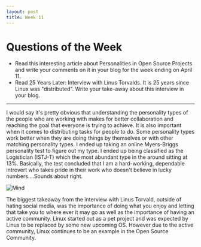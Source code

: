 ```yaml
---
layout: post
title: Week 11
---
```



# Questions of the Week

- Read this interesting article about Personalities in Open Source Projects and write your comments on it in your blog for the week ending on April 11.
- Read 25 Years Later: Interview with Linus Torvalds. It is 25 years since Linux was "distributed". Write your take-away about this interview in your blog.

-----------



I would say it's pretty obvious that understanding the personality types of the people who are working with makes for better collaboration and reaching the goal that everyone is trying to achieve. It is also important when it comes to distributing tasks for people to do. Some personality types work better when they are doing things by themselves or with other matching personality types. I ended up taking an online Myers-Briggs personality test to figure out my type. I ended up being classified as the Logistician (ISTJ-T) which the most abundant type in the around sitting at 13%. Basically, the test concluded that I am a hard-working, dependable introvert who takes pride in their work who doesn't believe in lucky numbers....Sounds about right. 

![Mind](https://encrypted-tbn0.gstatic.com/images?q=tbn:ANd9GcQAtFIGZo0h62UPC-AV8X6YaDoCRO6QpDtYqRiTqGwl2Sdhyaj9)

The biggest takeaway from the interview with Linus Torvald, outside of hating social media, was the importance of doing what you enjoy and letting that take you to where ever it may go as well as the importance of having an active community. Linux started out as a pet project and was expected by Linus to be replaced by some new upcoming OS. However due to the active community, Linux continues to be an example in the Open Source Community.